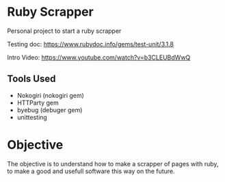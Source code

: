 # Ruby Scrapper
 Personal project to start a ruby scrapper

 Testing doc: https://www.rubydoc.info/gems/test-unit/3.1.8

  Intro Video: https://www.youtube.com/watch?v=b3CLEUBdWwQ
## Tools Used
- Nokogiri (nokogiri gem)
- HTTParty gem
- byebug (debuger gem)
- unittesting
# Objective
The objective is to understand how to make a scrapper of pages with ruby, to make a good and usefull software this way on the future.
